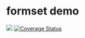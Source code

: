 # formset demo
![](https://github.com/terrluo/formset_demo/workflows/Django%20CI/badge.svg)
[![Coverage Status](https://coveralls.io/repos/github/terrluo/formset_demo/badge.svg?branch=master)](https://coveralls.io/github/terrluo/formset_demo?branch=master)
